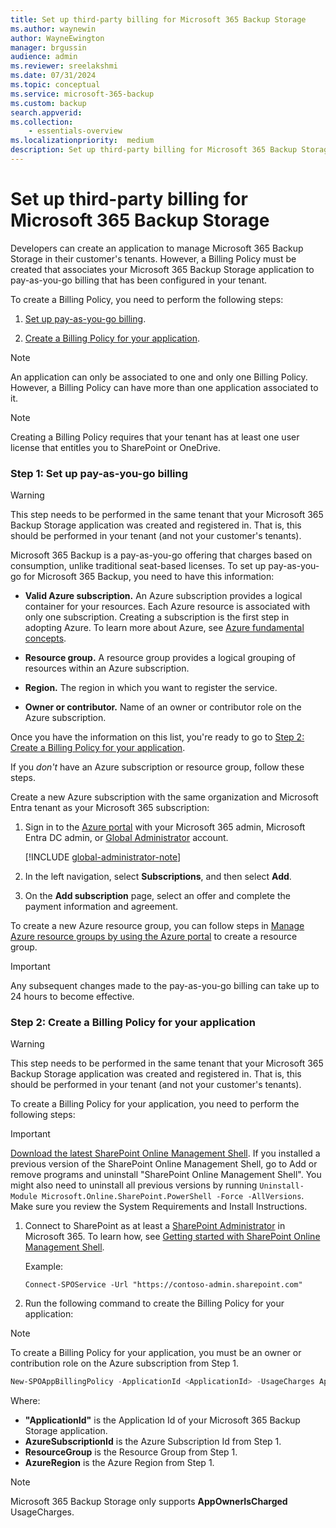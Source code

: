 ```yaml
---
title: Set up third-party billing for Microsoft 365 Backup Storage
ms.author: waynewin
author: WayneEwington
manager: brgussin
audience: admin
ms.reviewer: sreelakshmi
ms.date: 07/31/2024
ms.topic: conceptual
ms.service: microsoft-365-backup
ms.custom: backup
search.appverid:
ms.collection:
    - essentials-overview
ms.localizationpriority:  medium
description: Set up third-party billing for Microsoft 365 Backup Storage.
---
```


# Set up third-party billing for Microsoft 365 Backup Storage

Developers can create an application to manage Microsoft 365 Backup Storage in their customer's tenants. However, a Billing Policy must be created that associates your Microsoft 365 Backup Storage application to pay-as-you-go billing that has been configured in your tenant.

To create a Billing Policy, you need to perform the following steps:

1. [Set up pay-as-you-go billing](#step-1-set-up-pay-as-you-go-billing).

2. [Create a Billing Policy for your application](#step-2-create-a-billing-policy-for-your-application).

> [!NOTE]
> An application can only be associated to one and only one Billing Policy. However, a Billing Policy can have more than one application associated to it.

> [!NOTE]
> Creating a Billing Policy requires that your tenant has at least one user license that entitles you to SharePoint or OneDrive.

### Step 1: Set up pay-as-you-go billing

> [!WARNING]
> This step needs to be performed in the same tenant that your Microsoft 365 Backup Storage application was created and registered in. That is, this should be performed in your tenant (and not your customer's tenants).

Microsoft 365 Backup is a pay-as-you-go offering that charges based on consumption, unlike traditional seat-based licenses. To set up pay-as-you-go for Microsoft 365 Backup, you need to have this information:

- **Valid Azure subscription.** An Azure subscription provides a logical container for your resources. Each Azure resource is associated with only one subscription. Creating a subscription is the first step in adopting Azure. To learn more about Azure, see [Azure fundamental concepts](/azure/cloud-adoption-framework/ready/considerations/fundamental-concepts).

- **Resource group.** A resource group provides a logical grouping of resources within an Azure subscription.

- **Region.** The region in which you want to register the service.

- **Owner or contributor.** Name of an owner or contributor role on the Azure subscription.

Once you have the information on this list, you're ready to go to [Step 2: Create a Billing Policy for your application](#step-2-create-a-billing-policy-for-your-application).

If you *don't* have an Azure subscription or resource group, follow these steps.

Create a new Azure subscription with the same organization and Microsoft Entra tenant as your Microsoft 365 subscription:

1. Sign in to the [Azure portal](https://portal.azure.com/) with your Microsoft 365 admin, Microsoft Entra DC admin, or [Global Administrator](/entra/identity/role-based-access-control/permissions-reference#global-administrator) account.

   [!INCLUDE [global-administrator-note](../../includes/global-administrator-note.md)]

2. In the left navigation, select **Subscriptions**, and then select **Add**.

3. On the **Add subscription** page, select an offer and complete the payment information and agreement.

To create a new Azure resource group, you can follow steps in [Manage Azure resource groups by using the Azure portal](/azure/azure-resource-manager/management/manage-resource-groups-portal) to create a resource group.

> [!IMPORTANT]
> Any subsequent changes made to the pay-as-you-go billing can take up to 24 hours to become effective.

### Step 2: Create a Billing Policy for your application

> [!WARNING]
> This step needs to be performed in the same tenant that your Microsoft 365 Backup Storage application was created and registered in. That is, this should be performed in your tenant (and not your customer's tenants).

To create a Billing Policy for your application, you need to perform the following steps:

> [!IMPORTANT]
> [Download the latest SharePoint Online Management Shell](https://go.microsoft.com/fwlink/p/?LinkId=255251). If you installed a previous version of the SharePoint Online Management Shell, go to Add or remove programs and uninstall "SharePoint Online Management Shell". You might also need to uninstall all previous versions by running `Uninstall-Module Microsoft.Online.SharePoint.PowerShell -Force -AllVersions`. Make sure you review the System Requirements and Install Instructions.
  
1. Connect to SharePoint as at least a [SharePoint Administrator](/sharepoint/sharepoint-admin-role.md) in Microsoft 365. To learn how, see [Getting started with SharePoint Online Management Shell](/powershell/sharepoint/sharepoint-online/connect-sharepoint-online).

   Example: 

   `Connect-SPOService -Url "https://contoso-admin.sharepoint.com"`
  
2. Run the following command to create the Billing Policy for your application:

> [!NOTE]
> To create a Billing Policy for your application, you must be an owner or contribution role on the Azure subscription from Step 1.
  
```PowerShell
New-SPOAppBillingPolicy -ApplicationId <ApplicationId> -UsageCharges AppOwnerIsCharged -AzureSubscriptionId <AzureSubscriptionId> -ResourceGroup <ResourceGroup> -AzureRegion <AzureRegion>
```

Where:
- **"ApplicationId"** is the Application Id of your Microsoft 365 Backup Storage application.
- **AzureSubscriptionId** is the Azure Subscription Id from Step 1.
- **ResourceGroup** is the Resource Group from Step 1.
- **AzureRegion** is the Azure Region from Step 1.

> [!NOTE]
> Microsoft 365 Backup Storage only supports **AppOwnerIsCharged** UsageCharges.

